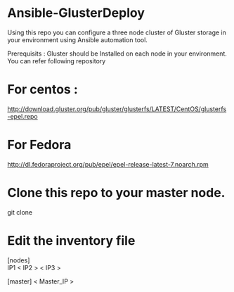 # Ansible-GlusterDeploy
Using this repo you can configure a three node cluster of Gluster storage in your environment using Ansible automation tool.

 Prerequisits :
Gluster should be Installed on each node in your environment. You can refer following repository
# For centos :
http://download.gluster.org/pub/gluster/glusterfs/LATEST/CentOS/glusterfs-epel.repo
# For Fedora
http://dl.fedoraproject.org/pub/epel/epel-release-latest-7.noarch.rpm

# 
# Clone this repo to your master node.
 git clone <repo>

# Edit the inventory file
 [nodes] <br>
 IP1
 < IP2 >
 < IP3 >
 
 [master]
 < Master_IP >

